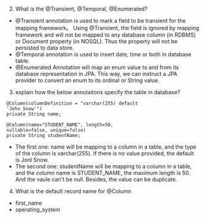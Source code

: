 2. What is the @Transient, @Temporal, @Enumerated?
- @Transient annotation is used to mark a field to be transient for the mapping framework。 Using @Transient, the field is ignored by mapping framework and will not be mapped to any database column (in RDBMS) or Document property (in NOSQL). Thus the property will not be persisted to data store.
- @Temporal annotation is used to insert date, time or both in database table.
- @Enumerated Annotation will map an enum value to and from its database representation in JPA. This way, we can instruct a JPA provider to convert an enum to its ordinal or String value.

3. explain how the below annotaitons specify the table in database?
```
@Column(columnDefinition = "varchar(255) default 
'John Snow'")
private String name;
   
@Column(name="STUDENT_NAME", length=50, 
nullable=false, unique=false)
private String studentName;
```
- The first one: name will be mapping to a column in a table, and the type of the column is varchar(255). If there is no value provided, the default is Jonl Snow.
- The second one: studentName will be mapping to a column in a table, and the column name is STUDENT_NAME, the maximum length is 50. And the vaule can't be null. Besides, the value can be duplicate.

4. What is the default record name for @Column
  - first_name
  - operating_system